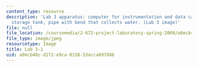 ```yaml
---
content_type: resource
description: 'Lab 3 apparatus: computer for instrumentation and data capture, air
  storage tank, pipe with bend that collects water. (Lab 3 image)'
file: null
file_location: /coursemedia/2-672-project-laboratory-spring-2009/a0ecb48cd272e9ca015853ecca897d86_lab31.jpg
file_type: image/jpeg
resourcetype: Image
title: Lab 3-1
uid: a0ecb48c-d272-e9ca-0158-53ecca897d86
---
```

